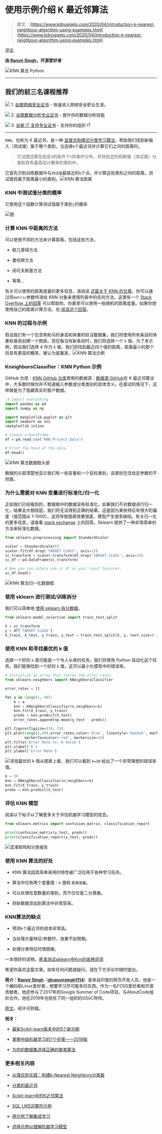 # 使用示例介绍 K 最近邻算法

> 原文：[https://www.kdnuggets.com/2020/04/introduction-k-nearest-neighbour-algorithm-using-examples.html](https://www.kdnuggets.com/2020/04/introduction-k-nearest-neighbour-algorithm-using-examples.html)

[评论](#comments)

**由 [Ranvir Singh](https://ranvir.xyz/)，开源爱好者**

![KNN 算法 Python](../Images/9904c91821787cffd5c0365e7a03a07e.png)

* * *

## 我们的前三名课程推荐

![](../Images/0244c01ba9267c002ef39d4907e0b8fb.png) 1\. [谷歌网络安全证书](https://www.kdnuggets.com/google-cybersecurity) - 快速进入网络安全职业生涯。

![](../Images/e225c49c3c91745821c8c0368bf04711.png) 2\. [谷歌数据分析专业证书](https://www.kdnuggets.com/google-data-analytics) - 提升你的数据分析技能

![](../Images/0244c01ba9267c002ef39d4907e0b8fb.png) 3\. [谷歌 IT 支持专业证书](https://www.kdnuggets.com/google-itsupport) - 支持你的组织 IT

* * *

`KNN`，也称为 K 最近邻，是一种 [监督式和模式分类学习算法](https://ranvir.xyz/blog/how-to-evaluate-your-machine-learning-model-like-a-pro-metrics/#supervised-learning-and-classification-problems)，帮助我们找到新输入（测试值）属于哪个类别，当选择`k`个最近邻并计算它们之间的距离时。

> 它试图估算在给定`X`的条件下`Y`的条件分布，并将给定的观察值（测试值）分类到具有最高估计概率的类别中。

它首先识别训练数据中与`测试值`最接近的`k`个点，并计算这些类别之间的距离。测试值将属于距离最小的类别。![KNN 算法距离](../Images/bab96a13fc6221a835a48218c68dacf3.png)

### KNN 中测试值分类的概率

它使用这个函数计算测试值属于类别`j`的概率

![图](../Images/94c277b5f05dafe4a4924438759b7895.png)

### 计算 KNN 中距离的方法

可以使用不同的方法来计算距离，包括这些方法，

+   欧几里得方法

+   曼哈顿方法

+   闵可夫斯基方法

+   等等…

有关可以使用的距离度量的更多信息，请阅读 [这篇关于 KNN 的文章](https://www.saedsayad.com/k_nearest_neighbors.htm)。你可以通过将`metric`参数传递给 KNN 对象来使用列表中的任何方法。这里有一个 [Stack Overflow 上的回答](https://stackoverflow.com/questions/21052509/sklearn-knn-usage-with-a-user-defined-metric) 可以帮助你。你甚至可以使用一些随机的距离度量。如果你想使用自己的距离计算方法，也 [阅读这个回答](https://stackoverflow.com/questions/34408027/how-to-allow-sklearn-k-nearest-neighbors-to-take-custom-distance-metric)。

### KNN 的过程与示例

假设我们有一个包含狗和马的身高和体重的标注数据集。我们将使用所有条目的体重和身高创建一个图表。现在每当有新条目时，我们将选择一个 `k` 值。为了本示例，假设我们选择 4 作为 `k` 值。我们将找到最近四个值的距离，距离最小的那个将具有更高的概率，被认为是赢家。![KNN 算法示例](../Images/d5ed5cee01cf2aad966a1e23d1318165.png)

### KneighborsClassifier：KNN Python 示例

GitHub 仓库：[KNN GitHub 仓库](https://github.com/singh1114/ml/blob/master/datascience/Machine%20learning/knn/knn.ipynb)使用的数据源：[数据源 GitHub](https://github.com/singh1114/ml/blob/master/datascience/Machine%20learning/knn/KNN_Project_Data)在 K 最近邻算法中，大多数时候你并不知道输入参数或分类类别的具体含义。在面试的情况下，这样做是为了隐藏真实的客户数据。

```py
 # Import everything
import pandas as pd
import numpy as np

import matplotlib.pyplot as plt
import seaborn as sns
%matplotlib inline

# Create a DataFrame
df = pd.read_csv('KNN_Project_Data')

# Print the head of the data.
df.head() 
```

![KNN 算法数据框头部](../Images/943f8d030780af21e4937ec3bf668a36.png)

数据的头部清楚地显示我们有一些变量和一个目标类别，该类别包含给定参数的不同类。

### 为什么需要对 KNN 变量进行标准化/归一化

正如我们已经看到的，数据框中的数据没有标准化，如果我们不对数据进行归一化，结果会大相径庭，我们将无法得到正确的结果。这是因为某些特征有很大的偏差（值范围从 1-1000）。这将导致图表效果很差，模型产生很多缺陷。有关归一化的更多信息，请查看 [stack exchange](https://stats.stackexchange.com/a/287439) 上的回答。Sklearn 提供了一种非常简单的方法来标准化数据。

```py
from sklearn.preprocessing import StandardScaler

scaler = StandardScaler()
scaler.fit(df.drop('TARGET CLASS', axis=1))
sc_transform = scaler.transform(df.drop('TARGET CLASS', axis=1))
sc_df = pd.DataFrame(sc_transform)

# Now you can safely use sc_df as your input features.
sc_df.head() 
```

![KNN 算法归一化数据框](../Images/8e89f347796245cfc68040ed56805082.png)

### 使用 sklearn 进行测试/训练拆分

我们可以简单地 [使用 sklearn 拆分数据](https://ranvir.xyz/blog/how-to-evaluate-your-machine-learning-model-like-a-pro-metrics/#test-train-split-using-sklearn)。

```py
from sklearn.model_selection import train_test_split

X = sc_transform
y = df['TARGET CLASS']
X_train, X_test, y_train, y_test = train_test_split(X, y, test_size=0.3) 
```

### 使用 KNN 和寻找最优的 k 值

选择一个好的 `k` 值可能是一个令人头疼的任务。我们将使用 Python 自动化这个任务。我们能够找到一个好的 `k` 值，这可以最小化模型中的错误率。

```py
# Initialize an array that stores the error rates.
from sklearn.neighbors import KNeighborsClassifier

error_rates = []

for a in range(1, 40):
    k = a
    knn = KNeighborsClassifier(n_neighbors=k)
    knn.fit(X_train, y_train)
    preds = knn.predict(X_test)
    error_rates.append(np.mean(y_test - preds))

plt.figure(figsize=(10, 7))
plt.plot(range(1,40),error_rates,color='blue', linestyle='dashed', marker='o',
         markerfacecolor='red', markersize=10)
plt.title('Error Rate vs. K Value')
plt.xlabel('K')
plt.ylabel('Error Rate') 
```

![寻找最优的 k 值](../Images/df8207c791896b95d54c50ca55e2e4b5.png)从图表上看，我们可以看到 `k=30` 给出了一个非常理想的错误率值。

```py
k = 30
knn = KNeighborsClassifier(n_neighbors=k)
knn.fit(X_train, y_train)
preds = knn.predict(X_test) 
```

### 评估 KNN 模型

阅读以下帖子以了解更多关于评估机器学习模型的信息。

```py
from sklearn.metrics import confusion_matrix, classification_report

print(confusion_matrix(y_test, preds))
print(classification_report(y_test, preds)) 
```

![混淆矩阵和分类报告](../Images/c6a18e3d0f4c354f208bcd472999ddcc.png)

### 使用 KNN 算法的好处

+   KNN 算法因其简单易用的特性被广泛应用于各种学习任务。

+   算法中仅有两个度量值：`k` 值和 `距离度量`。

+   可以处理任意数量的类别，而不仅仅是二分类器。

+   将新数据添加到算法中非常容易。

### KNN算法的缺点

+   预测`k`个最近邻的成本非常高。

+   当处理大量特征/参数时，效果不如预期。

+   处理分类特征时很困难。

一本很好的读物，[基准测试sklearn中Knn的各种选项](https://jakevdp.github.io/blog/2013/04/29/benchmarking-nearest-neighbor-searches-in-python/)

希望你喜欢这篇文章。如有任何问题或疑问，请在下方评论中随时提出。

**简介：[Ranvir Singh](https://ranvir.xyz/)**（[**@ranvirsingh1114**](https://twitter.com/ranvirsingh1114)）是来自印度的网页开发人员。他是一个编码和Linux爱好者，想要学习尽可能多的东西。作为一名FOSS爱好者和开源贡献者，他还参与了2017年的Google Summer of Code项目，与AboutCode组织合作。他在2019年也担任了同一组织的GSoC导师。

[原文](https://ranvir.xyz/blog/k-nearest-neighbor-algorithm-using-sklearn-distance-metric/)。经许可转载。

**相关：**

+   [最新Scikit-learn版本中的5个新功能](/2019/12/5-features-scikit-learn-release-highlights.html)

+   [掌握中级机器学习的7个步骤——2019版](/2019/06/7-steps-mastering-intermediate-machine-learning-python.html)

+   [为你的数据集选择正确的聚类算法](/2019/10/right-clustering-algorithm.html)

### 更多相关内容

+   [从理论到实践：构建k-Nearest Neighbors分类器](https://www.kdnuggets.com/2023/06/theory-practice-building-knearest-neighbors-classifier.html)

+   [分类的最近邻](https://www.kdnuggets.com/2022/04/nearest-neighbors-classification.html)

+   [Scikit-learn中的K近邻算法](https://www.kdnuggets.com/2022/07/knearest-neighbors-scikitlearn.html)

+   [SQL LIKE运算符示例](https://www.kdnuggets.com/2022/09/sql-like-operator-examples.html)

+   [用示例了解集成学习](https://www.kdnuggets.com/2022/10/ensemble-learning-examples.html)

+   [选择示例以理解机器学习模型](https://www.kdnuggets.com/2022/11/picking-examples-understand-machine-learning-model.html)
